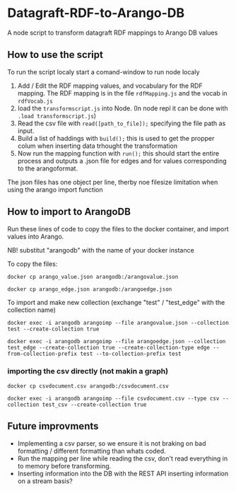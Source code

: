 # Datagraft-RDF-to-Arango-DB
A node script to transform datagraft RDF mappings to Arango DB values

## How to use the script
To run the script localy start a comand-window to run node localy

1. Add / Edit the RDF mapping values, and vocabulary for the RDF mapping. The RDF mapping is in the file ```rdfMapping.js``` and the vocab in ```rdfVocab.js```
2. load the ```transformscript.js``` into Node. (In node repl it can be done with `.load transformscript.js`)
3. Read the csv file with ```read([path_to_file]);``` specifying the file path as input.
4. Build a list of haddings with ```build();``` this is used to get the propper colum when inserting data trhought the transformation
5. Now run the mapping function with ```run();``` this should start the entire process and outputs a .json file for edges and for values corresponding to the arangoformat.

The json files has one object per line, therby noe filesize limitation when using the arango import function

## How to import to ArangoDB
Run these lines of code to copy the files to the docker container, and import values into Arango.

NB! substitut "arangodb" with the name of your docker instance

To copy the files:

```docker cp arango_value.json arangodb:/arangovalue.json```

```docker cp arango_edge.json arangodb:/arangoedge.json```

To import and make new collection (exchange "test" / "test_edge" with the collection name)

```docker exec -i arangodb arangoimp --file arangovalue.json --collection test --create-collection true```

```docker exec -i arangodb arangoimp --file arangoedge.json --collection test_edge --create-collection true --create-collection-type edge --from-collection-prefix test --to-collection-prefix test```

### importing the csv directly (not makin a graph)
```docker cp csvdocument.csv arangodb:/csvdocument.csv```

```docker exec -i arangodb arangoimp --file csvdocument.csv --type csv --collection test_csv --create-collection true```

## Future improvments
- Implementing a csv parser, so we ensure it is not braking on bad formatting / different formatting than whats coded.
- Run the mapping per line while reading the csv, don't read everything in to memory before transforming.
- Inserting information into the DB with the REST API inserting information on a stream basis?
